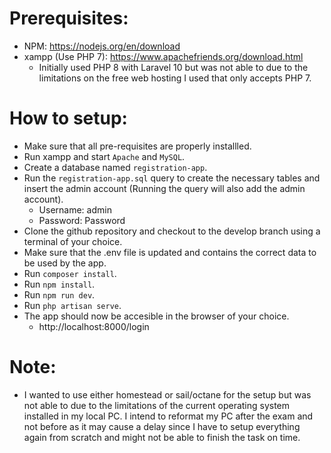 # Prerequisites:
- NPM: https://nodejs.org/en/download
- xampp (Use PHP 7): https://www.apachefriends.org/download.html
    - Initially used PHP 8 with Laravel 10 but was not able to due to the limitations on the free web hosting I used that only accepts PHP 7.


# How to setup:
- Make sure that all pre-requisites are properly installled.
- Run xampp and start `Apache` and `MySQL`.
- Create a database named `registration-app`.
- Run the `registration-app.sql` query to create the necessary tables and insert the admin account (Running the query will also add the admin account).
    - Username: admin
    - Password: Password
- Clone the github repository and checkout to the develop branch using a terminal of your choice.
- Make sure that the .env file is updated and contains the correct data to be used by the app.
- Run `composer install`.
- Run `npm install`.
- Run `npm run dev`.
- Run `php artisan serve`.
- The app should now be accesible in the browser of your choice.
    - http://localhost:8000/login


# Note:
- I wanted to use either homestead or sail/octane for the setup but was not able to due to the limitations of the current operating system installed in my local PC. I intend to reformat my PC after the exam and not before as it may cause a delay since I have to setup everything again from scratch and might not be able to finish the task on time.